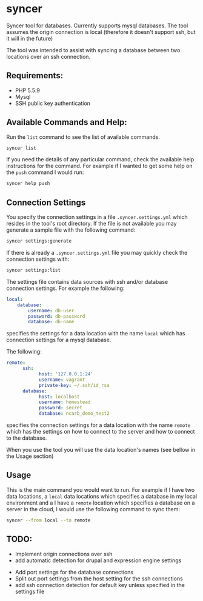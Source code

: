 # syncer
Syncer tool for databases. Currently supports mysql databases. The tool assumes the origin connection is local (therefore
it doesn't support ssh, but it will in the future)

The tool was intended to assist with syncing a database between two locations over an ssh connection.

## Requirements:

* PHP 5.5.9
* Mysql
* SSH public key authentication

## Available Commands and Help:

Run the `list` command to see the list of available commands. 

```sh
syncer list
```

If you need the details of any particular command, check the available help instructions for the command. For example
if I wanted to get some help on the `push` command I would run:

```sh
syncer help push
```

## Connection Settings

You specify the connection settings in a file `.syncer.settings.yml` which resides in the tool's root directory. If the file 
is not available you may generate a sample file with the following command: 

```sh
syncer settings:generate
```

If there is already a `.syncer.settings.yml` file you may quickly check the connection settings with:

```sh
syncer settings:list
```

The settings file contains data sources with ssh and/or database connection settings. For example the following:

```yml
local:
    database:
        username: db-user
        password: db-password
        database: db-name
```
 
 specifies the settings for a data location with the name `local` which has connection settings for a mysql database. 
 
 The following:
 
 ```yml
remote:
       ssh:
             host: '127.0.0.1:24'
             username: vagrant
             private-key: ~/.ssh/id_rsa
       database:
             host: localhost
             username: homestead
             password: secret
             database: ncarb_demo_test2
```

specifies the connection settings for a data location with the name `remote` which has the settings on how to connect to the server and
how to connect to the database. 

When you use the tool you will use the data location's names (see bellow in the Usage section)

## Usage

This is the main command you would want to run. For example if I have two data locations, a `local` data locations which 
specifies a database in my local environment and a I have a `remote` location which specifies a database on a server in the cloud,
 I would use the following command to sync them:
 
 ```sh
 syncer --from local --to remote
 ```

## TODO:

* Implement origin connections over ssh
* add automatic detection for drupal and expression engine settings
- Add port settings for the database connections
- Split out port settings from the host setting for the ssh connections
- add ssh connection detection for default key unless specified in the settings file

  

